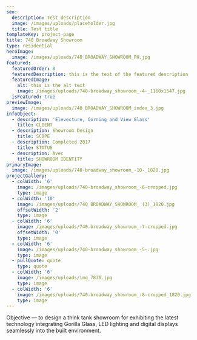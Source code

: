 ```yaml
---
seo:
  description: Test description
  image: /images/uploads/placeholder.jpg
  title: Test title
templateKey: project-page
title: 740 Broadway Showroom
type: residential
heroImage:
  image: /images/uploads/740_BROADWAY_SHOWROOM_PH.jpg
featured:
  featuredOrder: 8
  featuredDescription: this is the text of the featured description
  featuredImage:
    alt: this is the alt text
    image: /images/uploads/740-broadway_showroom_-4-_1160x1547.jpg
  isFeatured: true
previewImage:
  image: /images/uploads/740 BROADWAY_SHOWROOM_index_3.jpg
infoObject:
  - description: 'Elevecture, Corning and View Glass'
    title: CLIENT
  - description: Showroom Design
    title: SCOPE
  - description: Completed 2017
    title: STATUS
  - description: Avec
    title: SHOWROOM IDENTITY
primaryImage:
  image: /images/uploads/740-broadway_showroom_-10-_1820.jpg
projectGallery:
  - colWidth: '6'
    image: /images/uploads/740-broadway_showroom_-6-cropped.jpg
    type: image
  - colWidth: '10'
    image: /images/uploads/740 BROADWAY_SHOWROOM_ (3)_1820.jpg
    offsetWidth: '2'
    type: image
  - colWidth: '6'
    image: /images/uploads/740-broadway_showroom_-7-cropped.jpg
    offsetWidth: '0'
    type: image
  - colWidth: '6'
    image: /images/uploads/740-broadway_showroom_-5-.jpg
    type: image
  - pullQuote: quote
    type: quote
  - colWidth: '6'
    image: /images/uploads/img_7830.jpg
    type: image
  - colWidth: '6'
    image: /images/uploads/740-broadway_showroom_-8-cropped_1820.jpg
    type: image
---
```

Objective — to design a think tank showroom for exhibiting the
 latest technology integrating Gorilla Glass, LED lighting and digital
 displays seamlessly into the built environment.
